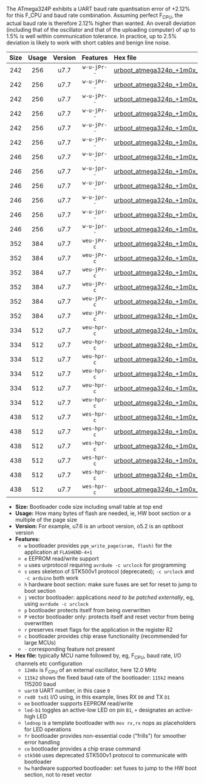 The ATmega324P exhibits a UART baud rate quantisation error of +2.12% for this F_CPU and baud rate combination. Assuming perfect F<sub>CPU</sub>, the actual baud rate is therefore 2.12% higher than wanted. An overall deviation (including that of the oscillator and that of the uploading computer) of up to 1.5% is well within communication tolerance. In practice, up to 2.5% deviation is likely to work with short cables and benign line noise.

|Size|Usage|Version|Features|Hex file|
|:-:|:-:|:-:|:-:|:--|
|242|256|u7.7|`w-u-jPr--`|[urboot_atmega324p_+1m0x_+++7k2_uart0_rxd0_txd1_led+b0.hex](https://raw.githubusercontent.com/stefanrueger/urboot.hex/main/mcus/atmega324p/external_oscillator/fcpu_+1m0x/br_+++7k2/urboot_atmega324p_+1m0x_+++7k2_uart0_rxd0_txd1_led+b0.hex)|
|242|256|u7.7|`w-u-jPr--`|[urboot_atmega324p_+1m0x_+++7k2_uart0_rxd0_txd1_led+b7.hex](https://raw.githubusercontent.com/stefanrueger/urboot.hex/main/mcus/atmega324p/external_oscillator/fcpu_+1m0x/br_+++7k2/urboot_atmega324p_+1m0x_+++7k2_uart0_rxd0_txd1_led+b7.hex)|
|242|256|u7.7|`w-u-jPr--`|[urboot_atmega324p_+1m0x_+++7k2_uart0_rxd0_txd1_lednop.hex](https://raw.githubusercontent.com/stefanrueger/urboot.hex/main/mcus/atmega324p/external_oscillator/fcpu_+1m0x/br_+++7k2/urboot_atmega324p_+1m0x_+++7k2_uart0_rxd0_txd1_lednop.hex)|
|242|256|u7.7|`w-u-jPr--`|[urboot_atmega324p_+1m0x_+++7k2_uart1_rxd2_txd3_led+b0.hex](https://raw.githubusercontent.com/stefanrueger/urboot.hex/main/mcus/atmega324p/external_oscillator/fcpu_+1m0x/br_+++7k2/urboot_atmega324p_+1m0x_+++7k2_uart1_rxd2_txd3_led+b0.hex)|
|242|256|u7.7|`w-u-jPr--`|[urboot_atmega324p_+1m0x_+++7k2_uart1_rxd2_txd3_led+b7.hex](https://raw.githubusercontent.com/stefanrueger/urboot.hex/main/mcus/atmega324p/external_oscillator/fcpu_+1m0x/br_+++7k2/urboot_atmega324p_+1m0x_+++7k2_uart1_rxd2_txd3_led+b7.hex)|
|242|256|u7.7|`w-u-jPr--`|[urboot_atmega324p_+1m0x_+++7k2_uart1_rxd2_txd3_lednop.hex](https://raw.githubusercontent.com/stefanrueger/urboot.hex/main/mcus/atmega324p/external_oscillator/fcpu_+1m0x/br_+++7k2/urboot_atmega324p_+1m0x_+++7k2_uart1_rxd2_txd3_lednop.hex)|
|246|256|u7.7|`w-u-jpr--`|[urboot_atmega324p_+1m0x_+++7k2_uart0_rxd0_txd1_led+b0_fr.hex](https://raw.githubusercontent.com/stefanrueger/urboot.hex/main/mcus/atmega324p/external_oscillator/fcpu_+1m0x/br_+++7k2/urboot_atmega324p_+1m0x_+++7k2_uart0_rxd0_txd1_led+b0_fr.hex)|
|246|256|u7.7|`w-u-jpr--`|[urboot_atmega324p_+1m0x_+++7k2_uart0_rxd0_txd1_led+b7_fr.hex](https://raw.githubusercontent.com/stefanrueger/urboot.hex/main/mcus/atmega324p/external_oscillator/fcpu_+1m0x/br_+++7k2/urboot_atmega324p_+1m0x_+++7k2_uart0_rxd0_txd1_led+b7_fr.hex)|
|246|256|u7.7|`w-u-jpr--`|[urboot_atmega324p_+1m0x_+++7k2_uart0_rxd0_txd1_lednop_fr.hex](https://raw.githubusercontent.com/stefanrueger/urboot.hex/main/mcus/atmega324p/external_oscillator/fcpu_+1m0x/br_+++7k2/urboot_atmega324p_+1m0x_+++7k2_uart0_rxd0_txd1_lednop_fr.hex)|
|246|256|u7.7|`w-u-jpr--`|[urboot_atmega324p_+1m0x_+++7k2_uart1_rxd2_txd3_led+b0_fr.hex](https://raw.githubusercontent.com/stefanrueger/urboot.hex/main/mcus/atmega324p/external_oscillator/fcpu_+1m0x/br_+++7k2/urboot_atmega324p_+1m0x_+++7k2_uart1_rxd2_txd3_led+b0_fr.hex)|
|246|256|u7.7|`w-u-jpr--`|[urboot_atmega324p_+1m0x_+++7k2_uart1_rxd2_txd3_led+b7_fr.hex](https://raw.githubusercontent.com/stefanrueger/urboot.hex/main/mcus/atmega324p/external_oscillator/fcpu_+1m0x/br_+++7k2/urboot_atmega324p_+1m0x_+++7k2_uart1_rxd2_txd3_led+b7_fr.hex)|
|246|256|u7.7|`w-u-jpr--`|[urboot_atmega324p_+1m0x_+++7k2_uart1_rxd2_txd3_lednop_fr.hex](https://raw.githubusercontent.com/stefanrueger/urboot.hex/main/mcus/atmega324p/external_oscillator/fcpu_+1m0x/br_+++7k2/urboot_atmega324p_+1m0x_+++7k2_uart1_rxd2_txd3_lednop_fr.hex)|
|352|384|u7.7|`weu-jPr-c`|[urboot_atmega324p_+1m0x_+++7k2_uart0_rxd0_txd1_ee_led+b0_fr_ce.hex](https://raw.githubusercontent.com/stefanrueger/urboot.hex/main/mcus/atmega324p/external_oscillator/fcpu_+1m0x/br_+++7k2/urboot_atmega324p_+1m0x_+++7k2_uart0_rxd0_txd1_ee_led+b0_fr_ce.hex)|
|352|384|u7.7|`weu-jPr-c`|[urboot_atmega324p_+1m0x_+++7k2_uart0_rxd0_txd1_ee_led+b7_fr_ce.hex](https://raw.githubusercontent.com/stefanrueger/urboot.hex/main/mcus/atmega324p/external_oscillator/fcpu_+1m0x/br_+++7k2/urboot_atmega324p_+1m0x_+++7k2_uart0_rxd0_txd1_ee_led+b7_fr_ce.hex)|
|352|384|u7.7|`weu-jPr-c`|[urboot_atmega324p_+1m0x_+++7k2_uart0_rxd0_txd1_ee_lednop_fr_ce.hex](https://raw.githubusercontent.com/stefanrueger/urboot.hex/main/mcus/atmega324p/external_oscillator/fcpu_+1m0x/br_+++7k2/urboot_atmega324p_+1m0x_+++7k2_uart0_rxd0_txd1_ee_lednop_fr_ce.hex)|
|352|384|u7.7|`weu-jPr-c`|[urboot_atmega324p_+1m0x_+++7k2_uart1_rxd2_txd3_ee_led+b0_fr_ce.hex](https://raw.githubusercontent.com/stefanrueger/urboot.hex/main/mcus/atmega324p/external_oscillator/fcpu_+1m0x/br_+++7k2/urboot_atmega324p_+1m0x_+++7k2_uart1_rxd2_txd3_ee_led+b0_fr_ce.hex)|
|352|384|u7.7|`weu-jPr-c`|[urboot_atmega324p_+1m0x_+++7k2_uart1_rxd2_txd3_ee_led+b7_fr_ce.hex](https://raw.githubusercontent.com/stefanrueger/urboot.hex/main/mcus/atmega324p/external_oscillator/fcpu_+1m0x/br_+++7k2/urboot_atmega324p_+1m0x_+++7k2_uart1_rxd2_txd3_ee_led+b7_fr_ce.hex)|
|352|384|u7.7|`weu-jPr-c`|[urboot_atmega324p_+1m0x_+++7k2_uart1_rxd2_txd3_ee_lednop_fr_ce.hex](https://raw.githubusercontent.com/stefanrueger/urboot.hex/main/mcus/atmega324p/external_oscillator/fcpu_+1m0x/br_+++7k2/urboot_atmega324p_+1m0x_+++7k2_uart1_rxd2_txd3_ee_lednop_fr_ce.hex)|
|334|512|u7.7|`weu-hpr-c`|[urboot_atmega324p_+1m0x_+++7k2_uart0_rxd0_txd1_ee_led+b0_fr_ce_hw.hex](https://raw.githubusercontent.com/stefanrueger/urboot.hex/main/mcus/atmega324p/external_oscillator/fcpu_+1m0x/br_+++7k2/urboot_atmega324p_+1m0x_+++7k2_uart0_rxd0_txd1_ee_led+b0_fr_ce_hw.hex)|
|334|512|u7.7|`weu-hpr-c`|[urboot_atmega324p_+1m0x_+++7k2_uart0_rxd0_txd1_ee_led+b7_fr_ce_hw.hex](https://raw.githubusercontent.com/stefanrueger/urboot.hex/main/mcus/atmega324p/external_oscillator/fcpu_+1m0x/br_+++7k2/urboot_atmega324p_+1m0x_+++7k2_uart0_rxd0_txd1_ee_led+b7_fr_ce_hw.hex)|
|334|512|u7.7|`weu-hpr-c`|[urboot_atmega324p_+1m0x_+++7k2_uart0_rxd0_txd1_ee_lednop_fr_ce_hw.hex](https://raw.githubusercontent.com/stefanrueger/urboot.hex/main/mcus/atmega324p/external_oscillator/fcpu_+1m0x/br_+++7k2/urboot_atmega324p_+1m0x_+++7k2_uart0_rxd0_txd1_ee_lednop_fr_ce_hw.hex)|
|334|512|u7.7|`weu-hpr-c`|[urboot_atmega324p_+1m0x_+++7k2_uart1_rxd2_txd3_ee_led+b0_fr_ce_hw.hex](https://raw.githubusercontent.com/stefanrueger/urboot.hex/main/mcus/atmega324p/external_oscillator/fcpu_+1m0x/br_+++7k2/urboot_atmega324p_+1m0x_+++7k2_uart1_rxd2_txd3_ee_led+b0_fr_ce_hw.hex)|
|334|512|u7.7|`weu-hpr-c`|[urboot_atmega324p_+1m0x_+++7k2_uart1_rxd2_txd3_ee_led+b7_fr_ce_hw.hex](https://raw.githubusercontent.com/stefanrueger/urboot.hex/main/mcus/atmega324p/external_oscillator/fcpu_+1m0x/br_+++7k2/urboot_atmega324p_+1m0x_+++7k2_uart1_rxd2_txd3_ee_led+b7_fr_ce_hw.hex)|
|334|512|u7.7|`weu-hpr-c`|[urboot_atmega324p_+1m0x_+++7k2_uart1_rxd2_txd3_ee_lednop_fr_ce_hw.hex](https://raw.githubusercontent.com/stefanrueger/urboot.hex/main/mcus/atmega324p/external_oscillator/fcpu_+1m0x/br_+++7k2/urboot_atmega324p_+1m0x_+++7k2_uart1_rxd2_txd3_ee_lednop_fr_ce_hw.hex)|
|438|512|u7.7|`wes-hpr-c`|[urboot_atmega324p_+1m0x_+++7k2_uart0_rxd0_txd1_ee_led+b0_fr_ce_stk500_hw.hex](https://raw.githubusercontent.com/stefanrueger/urboot.hex/main/mcus/atmega324p/external_oscillator/fcpu_+1m0x/br_+++7k2/urboot_atmega324p_+1m0x_+++7k2_uart0_rxd0_txd1_ee_led+b0_fr_ce_stk500_hw.hex)|
|438|512|u7.7|`wes-hpr-c`|[urboot_atmega324p_+1m0x_+++7k2_uart0_rxd0_txd1_ee_led+b7_fr_ce_stk500_hw.hex](https://raw.githubusercontent.com/stefanrueger/urboot.hex/main/mcus/atmega324p/external_oscillator/fcpu_+1m0x/br_+++7k2/urboot_atmega324p_+1m0x_+++7k2_uart0_rxd0_txd1_ee_led+b7_fr_ce_stk500_hw.hex)|
|438|512|u7.7|`wes-hpr-c`|[urboot_atmega324p_+1m0x_+++7k2_uart0_rxd0_txd1_ee_lednop_fr_ce_stk500_hw.hex](https://raw.githubusercontent.com/stefanrueger/urboot.hex/main/mcus/atmega324p/external_oscillator/fcpu_+1m0x/br_+++7k2/urboot_atmega324p_+1m0x_+++7k2_uart0_rxd0_txd1_ee_lednop_fr_ce_stk500_hw.hex)|
|438|512|u7.7|`wes-hpr-c`|[urboot_atmega324p_+1m0x_+++7k2_uart1_rxd2_txd3_ee_led+b0_fr_ce_stk500_hw.hex](https://raw.githubusercontent.com/stefanrueger/urboot.hex/main/mcus/atmega324p/external_oscillator/fcpu_+1m0x/br_+++7k2/urboot_atmega324p_+1m0x_+++7k2_uart1_rxd2_txd3_ee_led+b0_fr_ce_stk500_hw.hex)|
|438|512|u7.7|`wes-hpr-c`|[urboot_atmega324p_+1m0x_+++7k2_uart1_rxd2_txd3_ee_led+b7_fr_ce_stk500_hw.hex](https://raw.githubusercontent.com/stefanrueger/urboot.hex/main/mcus/atmega324p/external_oscillator/fcpu_+1m0x/br_+++7k2/urboot_atmega324p_+1m0x_+++7k2_uart1_rxd2_txd3_ee_led+b7_fr_ce_stk500_hw.hex)|
|438|512|u7.7|`wes-hpr-c`|[urboot_atmega324p_+1m0x_+++7k2_uart1_rxd2_txd3_ee_lednop_fr_ce_stk500_hw.hex](https://raw.githubusercontent.com/stefanrueger/urboot.hex/main/mcus/atmega324p/external_oscillator/fcpu_+1m0x/br_+++7k2/urboot_atmega324p_+1m0x_+++7k2_uart1_rxd2_txd3_ee_lednop_fr_ce_stk500_hw.hex)|

- **Size:** Bootloader code size including small table at top end
- **Usage:** How many bytes of flash are needed, ie, HW boot section or a multiple of the page size
- **Version:** For example, u7.6 is an urboot version, o5.2 is an optiboot version
- **Features:**
  + `w` bootloader provides `pgm_write_page(sram, flash)` for the application at `FLASHEND-4+1`
  + `e` EEPROM read/write support
  + `u` uses urprotocol requiring `avrdude -c urclock` for programming
  + `s` uses skeleton of STK500v1 protocol (deprecated); `-c urclock` and `-c arduino` both work
  + `h` hardware boot section: make sure fuses are set for reset to jump to boot section
  + `j` vector bootloader: applications *need to be patched externally*, eg, using `avrdude -c urclock`
  + `p` bootloader protects itself from being overwritten
  + `P` vector bootloader only: protects itself and reset vector from being overwritten
  + `r` preserves reset flags for the application in the register R2
  + `c` bootloader provides chip erase functionality (recommended for large MCUs)
  + `-` corresponding feature not present
- **Hex file:** typically MCU name followed by, eg, F<sub>CPU</sub>, baud rate, I/O channels etc configuration
  + `12m0x` is F<sub>CPU</sub> of an external oscillator, here 12.0 MHz
  + `115k2` shows the fixed baud rate of the bootloader: `115k2` means 115200 baud
  + `uart0` UART number, in this case `0`
  + `rxd0 txd1` I/O using, in this example, lines RX `D0` and TX `D1`
  + `ee` bootloader supports EEPROM read/write
  + `led-b1` toggles an active-low LED on pin `B1`, `+` designates an active-high LED
  + `lednop` is a template bootloader with `mov rx,rx` nops as placeholders for LED operations
  + `fr` bootloader provides non-essential code ("frills") for smoother error handling
  + `ce` bootloader provides a chip erase command
  + `stk500` uses deprecated STK500v1 protocol to communicate with bootloader
  + `hw` hardware supported bootloader: set fuses to jump to the HW boot section, not to reset vector
